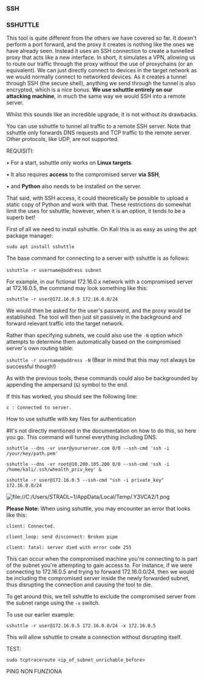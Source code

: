 ### **SSH**
### **SSHUTTLE**
This tool is quite different from the others we have covered so far. It doesn't perform a port forward, and the proxy it creates is nothing like the ones we have already seen. Instead it uses an SSH connection to create a tunnelled proxy that acts like a new interface. In short, it simulates a VPN, allowing us to route our traffic through the proxy without the use of proxychains (or an equivalent). We can just directly connect to devices in the target network as we would normally connect to networked devices. As it creates a tunnel through SSH (the secure shell), anything we send through the tunnel is also encrypted, which is a nice bonus. **We use sshuttle entirely on our attacking machine**, in much the same way we would SSH into a remote server.

Whilst this sounds like an incredible upgrade, it is not without its drawbacks.

You can use sshuttle to tunnel all traffic to a remote SSH server. Note that sshuttle only forwards DNS requests and TCP traffic to the remote server. Other protocols, like UDP, are not supported.

REQUISITI:

• For a start, sshuttle only works on **Linux targets**.

• It also requires **access** to the compromised server **via** **SSH**,

• and **Python** also needs to be installed on the server.

That said, with SSH access, it could theoretically be possible to upload a static copy of Python and work with that. These restrictions do somewhat limit the uses for sshuttle; however, when it is an option, it tends to be a superb bet!

First of all we need to install sshuttle. On Kali this is as easy as using the apt package manager:

`sudo apt install sshuttle`

The base command for connecting to a server with sshuttle is as follows:

`sshuttle -r username@address subnet` 

For example, in our fictional 172.16.0.x network with a compromised server at 172.16.0.5, the command may look something like this:

`sshuttle -r user@172.16.0.5 172.16.0.0/24`

We would then be asked for the user's password, and the proxy would be established. The tool will then just sit passively in the background and forward relevant traffic into the target network.

Rather than specifying subnets, we could also use the `-N` option which attempts to determine them automatically based on the compromised server's own routing table:

`sshuttle -r username@address -N` (Bear in mind that this may not always be successful though!)

As with the previous tools, these commands could also be backgrounded by appending the ampersand (`&`) symbol to the end.

If this has worked, you should see the following line:

`c : Connected to server.`

How to use sshuttle with key files for authentication

#It's not directly mentioned in the documentation on how to do this, so here you go. This command will tunnel everything including DNS:

`sshuttle --dns -vr user@yourserver.com 0/0 --ssh-cmd 'ssh -i /your/key/path.pem'`

`sshuttle --dns -vr root@10.200.105.200 0/0 --ssh-cmd 'ssh -i /home/kali/.ssh/whealth_priv_key' &`

`sshuttle -r user@172.16.0.5 --ssh-cmd "ssh -i private_key" 172.16.0.0/24`

![file://C:/Users/STRAOL~1/AppData/Local/Temp/.Y3VCA2/1.png](file://C:/Users/STRAOL~1/AppData/Local/Temp/.Y3VCA2/1.png)

**Please Note:** When using sshuttle, you may encounter an error that looks like this:

`client: Connected.`

`client_loop: send disconnect: Broken pipe`

`client: fatal: server died with error code 255`

This can occur when the compromised machine you're connecting to is part of the subnet you're attempting to gain access to. For instance, if we were connecting to 172.16.0.5 and trying to forward 172.16.0.0/24, then we would be including the compromised server inside the newly forwarded subnet, thus disrupting the connection and causing the tool to die.

To get around this, we tell sshuttle to exclude the compromised server from the subnet range using the `-x` switch.

To use our earlier example:

`sshuttle -r user@172.16.0.5 172.16.0.0/24 -x 172.16.0.5`

This will allow sshuttle to create a connection without disrupting itself.

TEST:

`sudo tcptraceroute <ip_of_subnet_unrichable_before>`

PING NON FUNZIONA